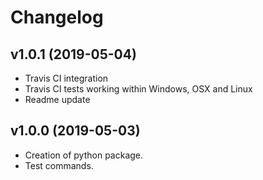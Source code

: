 <!--
 Copyright 2019 gerardcastillolasheras. All rights reserved.
 Use of this source code is governed by a BSD-style
 license that can be found in the LICENSE file.
-->

# Changelog

## v1.0.1 (2019-05-04)

* Travis CI integration
* Travis CI tests working within Windows, OSX and Linux
* Readme update

## v1.0.0 (2019-05-03)

* Creation of python package.
* Test commands.
